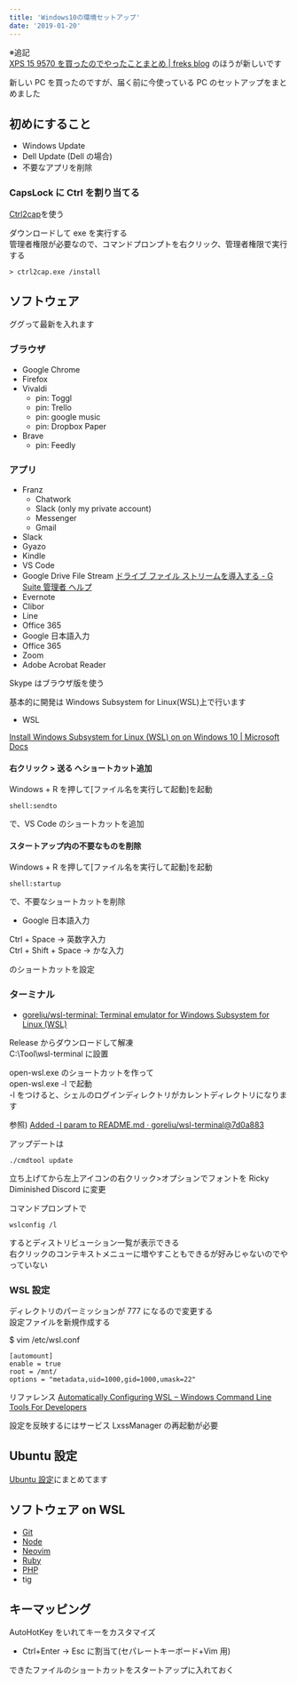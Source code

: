 ```yaml
---
title: 'Windows10の環境セットアップ'
date: '2019-01-20'
---
```


※追記  
[XPS 15 9570 を買ったのでやったことまとめ \| freks blog](https://blog.freks.jp/xps15-install/) のほうが新しいです

新しい PC を買ったのですが、届く前に今使っている PC のセットアップをまとめました

## 初めにすること

- Windows Update
- Dell Update (Dell の場合)
- 不要なアプリを削除

### CapsLock に Ctrl を割り当てる

[Ctrl2cap](https://technet.microsoft.com/en-us/sysinternals/bb897578.aspx)を使う

ダウンロードして exe を実行する  
管理者権限が必要なので、コマンドプロンプトを右クリック、管理者権限で実行する

```
> ctrl2cap.exe /install
```

## ソフトウェア

ググって最新を入れます

### ブラウザ

- Google Chrome
- Firefox
- Vivaldi
  - pin: Toggl
  - pin: Trello
  - pin: google music
  - pin: Dropbox Paper
- Brave
  - pin: Feedly

### アプリ

- Franz
  - Chatwork
  - Slack (only my private account)
  - Messenger
  - Gmail
- Slack
- Gyazo
- Kindle
- VS Code
- Google Drive File Stream [ドライブ ファイル ストリームを導入する \- G Suite 管理者 ヘルプ](https://support.google.com/a/answer/7491144)
- Evernote
- Clibor
- Line
- Office 365
- Google 日本語入力
- Office 365
- Zoom
- Adobe Acrobat Reader

Skype はブラウザ版を使う

基本的に開発は Windows Subsystem for Linux(WSL)上で行います

- WSL

[Install Windows Subsystem for Linux (WSL) on on Windows 10 | Microsoft Docs](https://docs.microsoft.com/en-us/windows/wsl/install-win10)

#### 右クリック > 送る へショートカット追加

Windows + R を押して[ファイル名を実行して起動]を起動

```
shell:sendto
```

で、VS Code のショートカットを追加

#### スタートアップ内の不要なものを削除

Windows + R を押して[ファイル名を実行して起動]を起動

```
shell:startup
```

で、不要なショートカットを削除

- Google 日本語入力

Ctrl + Space -> 英数字入力  
Ctrl + Shift + Space -> かな入力

のショートカットを設定

### ターミナル

- [goreliu/wsl\-terminal: Terminal emulator for Windows Subsystem for Linux \(WSL\)](https://github.com/goreliu/wsl-terminal)

Release からダウンロードして解凍  
C:\Tool\wsl-terminal に設置

open-wsl.exe のショートカットを作って  
open-wsl.exe -l で起動  
-l をつけると、シェルのログインディレクトリがカレントディレクトリになります

参照) [Added \-l param to README\.md · goreliu/wsl\-terminal@7d0a883](https://github.com/goreliu/wsl-terminal/commit/7d0a8832acf00f0678063c4fddd83ecd35102e5e)

アップデートは

```
./cmdtool update
```

立ち上げてから左上アイコンの右クリック>オプションでフォントを Ricky Diminished Discord に変更

コマンドプロンプトで

```
wslconfig /l
```

するとディストリビューション一覧が表示できる  
右クリックのコンテキストメニューに増やすこともできるが好みじゃないのでやっていない

### WSL 設定

ディレクトリのパーミッションが 777 になるので変更する  
設定ファイルを新規作成する

\$ vim /etc/wsl.conf

```
[automount]
enable = true
root = /mnt/
options = "metadata,uid=1000,gid=1000,umask=22"
```

リファレンス [Automatically Configuring WSL – Windows Command Line Tools For Developers](https://blogs.msdn.microsoft.com/commandline/2018/02/07/automatically-configuring-wsl/)

設定を反映するにはサービス LxssManager の再起動が必要

## Ubuntu 設定

[Ubuntu 設定](/ubuntu)にまとめてます

## ソフトウェア on WSL

- [Git](/git)
- [Node](node-install)
- [Neovim](/neovim)
- [Ruby](/ruby-install)
- [PHP](/php-install)
- tig

## キーマッピング

AutoHotKey をいれてキーをカスタマイズ

- Ctrl+Enter -> Esc に割当て(セパレートキーボード+Vim 用)

できたファイルのショートカットをスタートアップに入れておく

